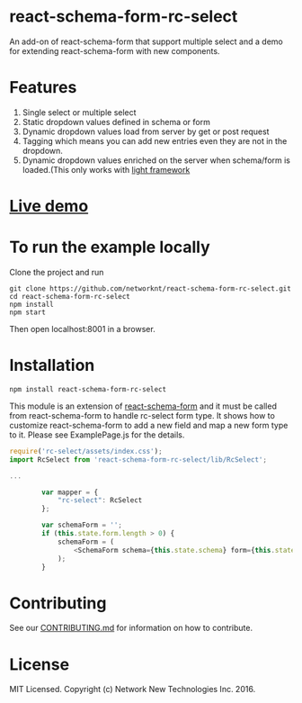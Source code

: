 # react-schema-form-rc-select
An add-on of react-schema-form that support multiple select and a demo for extending react-schema-form with new components.

# Features
1. Single select or multiple select
2. Static dropdown values defined in schema or form
3. Dynamic dropdown values load from server by get or post request
4. Tagging which means you can add new entries even they are not in the dropdown.
5. Dynamic dropdown values enriched on the server when schema/form is loaded.(This only works with [light framework](https://github.com/networknt/light.git)

# [Live demo](http://networknt.github.io/react-schema-form-rc-select/)

# To run the example locally
Clone the project and run

```
git clone https://github.com/networknt/react-schema-form-rc-select.git
cd react-schema-form-rc-select
npm install
npm start
```
Then open localhost:8001 in a browser.

# Installation

```
npm install react-schema-form-rc-select
```
This module is an extension of [react-schema-form](https://github.com/networknt/react-schema-form.git) and it must be called from react-schema-form to handle rc-select form type.
It shows how to customize react-schema-form to add a new field and map a new form type to it. Please see ExamplePage.js for the details.

```js
require('rc-select/assets/index.css');
import RcSelect from 'react-schema-form-rc-select/lib/RcSelect';

...

        var mapper = {
            "rc-select": RcSelect
        };

        var schemaForm = '';
        if (this.state.form.length > 0) {
            schemaForm = (
                <SchemaForm schema={this.state.schema} form={this.state.form} model={this.state.model} onModelChange={this.onModelChange} mapper={mapper} />
            );
        }


```

# Contributing

See our [CONTRIBUTING.md](https://github.com/networknt/react-schema-form/CONTRIBUTING.md) for information on how to contribute.


# License

MIT Licensed. Copyright (c) Network New Technologies Inc. 2016.
